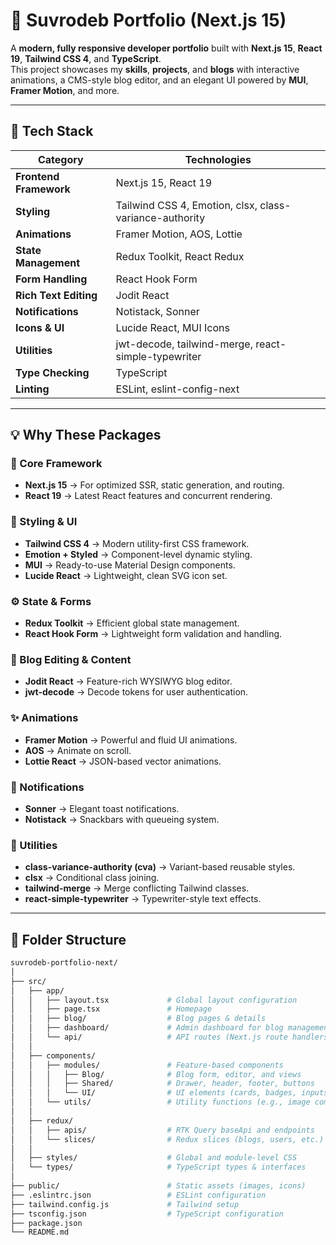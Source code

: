 # 🧠 Suvrodeb Portfolio (Next.js 15)

A **modern, fully responsive developer portfolio** built with **Next.js 15**, **React 19**, **Tailwind CSS 4**, and **TypeScript**.  
This project showcases my **skills**, **projects**, and **blogs** with interactive animations, a CMS-style blog editor, and an elegant UI powered by **MUI**, **Framer Motion**, and more.

---

## 🚀 Tech Stack

| Category               | Technologies                                            |
| ---------------------- | ------------------------------------------------------- |
| **Frontend Framework** | Next.js 15, React 19                                    |
| **Styling**            | Tailwind CSS 4, Emotion, clsx, class-variance-authority |
| **Animations**         | Framer Motion, AOS, Lottie                              |
| **State Management**   | Redux Toolkit, React Redux                              |
| **Form Handling**      | React Hook Form                                         |
| **Rich Text Editing**  | Jodit React                                             |
| **Notifications**      | Notistack, Sonner                                       |
| **Icons & UI**         | Lucide React, MUI Icons                                 |
| **Utilities**          | jwt-decode, tailwind-merge, react-simple-typewriter     |
| **Type Checking**      | TypeScript                                              |
| **Linting**            | ESLint, eslint-config-next                              |

---

## 💡 Why These Packages

### 🧩 Core Framework

- **Next.js 15** → For optimized SSR, static generation, and routing.
- **React 19** → Latest React features and concurrent rendering.

### 🎨 Styling & UI

- **Tailwind CSS 4** → Modern utility-first CSS framework.
- **Emotion + Styled** → Component-level dynamic styling.
- **MUI** → Ready-to-use Material Design components.
- **Lucide React** → Lightweight, clean SVG icon set.

### ⚙️ State & Forms

- **Redux Toolkit** → Efficient global state management.
- **React Hook Form** → Lightweight form validation and handling.

### 📝 Blog Editing & Content

- **Jodit React** → Feature-rich WYSIWYG blog editor.
- **jwt-decode** → Decode tokens for user authentication.

### ✨ Animations

- **Framer Motion** → Powerful and fluid UI animations.
- **AOS** → Animate on scroll.
- **Lottie React** → JSON-based vector animations.

### 🔔 Notifications

- **Sonner** → Elegant toast notifications.
- **Notistack** → Snackbars with queueing system.

### 🧠 Utilities

- **class-variance-authority (cva)** → Variant-based reusable styles.
- **clsx** → Conditional class joining.
- **tailwind-merge** → Merge conflicting Tailwind classes.
- **react-simple-typewriter** → Typewriter-style text effects.

---

## 🧱 Folder Structure

```bash
suvrodeb-portfolio-next/
│
├── src/
│   ├── app/
│   │   ├── layout.tsx             # Global layout configuration
│   │   ├── page.tsx               # Homepage
│   │   ├── blog/                  # Blog pages & details
│   │   ├── dashboard/             # Admin dashboard for blog management
│   │   └── api/                   # API routes (Next.js route handlers)
│   │
│   ├── components/
│   │   ├── modules/               # Feature-based components
│   │   │   ├── Blog/              # Blog form, editor, and views
│   │   │   ├── Shared/            # Drawer, header, footer, buttons
│   │   │   └── UI/                # UI elements (cards, badges, inputs)
│   │   └── utils/                 # Utility functions (e.g., image compression)
│   │
│   ├── redux/
│   │   ├── apis/                  # RTK Query baseApi and endpoints
│   │   └── slices/                # Redux slices (blogs, users, etc.)
│   │
│   ├── styles/                    # Global and module-level CSS
│   └── types/                     # TypeScript types & interfaces
│
├── public/                        # Static assets (images, icons)
├── .eslintrc.json                 # ESLint configuration
├── tailwind.config.js             # Tailwind setup
├── tsconfig.json                  # TypeScript configuration
├── package.json
└── README.md
```
